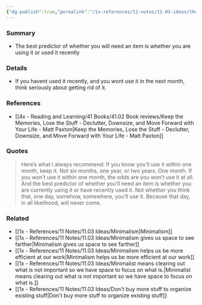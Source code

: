 ```yaml
---
{"dg-publish":true,"permalink":"/1x-references/11-notes/11-03-ideas/the-best-predictor-of-whether-you-will-need-an-item-is-whether-you-are-using-it-or-used-it-recently/","title":"The best predictor of whether you will need an item is whether you are using it or used it recently","created":"2024-09-17T19:17:10.284+03:00","updated":"2024-09-17T22:43:33.240+03:00"}
---
```



### Summary
- The best predictor of whether you will need an item is whether you are using it or used it recently

### Details
- If you havent used it recently, and you wont use it in the next month, think seriously about getting rid of it.

### References
- [[4x - Reading and Learning/41 Books/41.02 Book reviews/Keep the Memories, Lose the Stuff - Declutter, Downsize, and Move Forward with Your Life - Matt Paxton\|Keep the Memories, Lose the Stuff - Declutter, Downsize, and Move Forward with Your Life - Matt Paxton]]

### Quotes
> Here’s what I always recommend: If you know you’ll use it within one month, keep it. Not six months, one year, or two years. One month. If you won’t use it within one month, the odds are you won’t use it at all. And the best predictor of whether you’ll need an item is whether you are currently using it or have recently used it. Not whether you think that, one day, somehow, somewhere, you’ll use it. Because that day, in all likelihood, will never come.

### Related
- [[1x - References/11 Notes/11.03 Ideas/Minimalism\|Minimalism]]
- [[1x - References/11 Notes/11.03 Ideas/Minimalism gives us space to see farther\|Minimalism gives us space to see farther]]
- [[1x - References/11 Notes/11.03 Ideas/Minimalism helps us be more efficient at our work\|Minimalism helps us be more efficient at our work]]
- [[1x - References/11 Notes/11.03 Ideas/Minimalist means clearing out what is not important so we have space to focus on what is.\|Minimalist means clearing out what is not important so we have space to focus on what is.]]
- [[1x - References/11 Notes/11.03 Ideas/Don't buy more stuff to organize existing stuff\|Don't buy more stuff to organize existing stuff]]